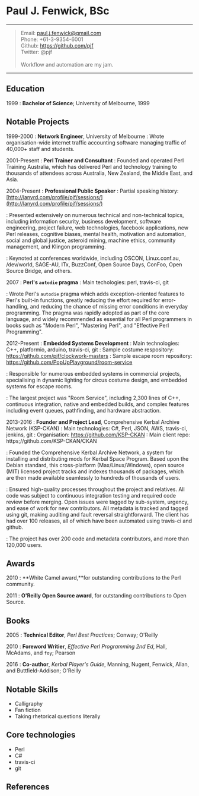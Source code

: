 # Paul J. Fenwick, BSc

----

> Email: paul.j.fenwick@gmail.com \
> Phone: +61-3-9354-6001 \
> Github: https://github.com/pjf \
> Twitter: @pjf \
> \
> Workflow and automation are my jam.

----

## Education

1999
:   **Bachelor of Science**; University of Melbourne, 1999

## Notable Projects

1999-2000
:   **Network Engineer**, University of Melbourne
:   Wrote organisation-wide internet traffic accounting software managing traffic of 40,000+ staff and students.

2001-Present
:   **Perl Trainer and Consultant**
:   Founded and operated Perl Training Australia, which has delivered Perl and technology training to thousands of attendees across Australia, New Zealand, the Middle East, and Asia.

2004-Present
:   **Professional Public Speaker**
:   Partial speaking history: [http://lanyrd.com/profile/pjf/sessions/](http://lanyrd.com/profile/pjf/sessions/)

:   Presented extensively on numerous technical and non-technical topics, including information security, business development, software engineering, project failure, web technologies, facebook applications, new Perl releases, cognitive biases, mental health, motivation and automation, social and global justice, asteroid mining, machine ethics, community management, and Klingon programming.

:   Keynoted at conferences worldwide, including OSCON, Linux.conf.au, /dev/world, SAGE-AU, ITx, BuzzConf, Open Source Days, ConFoo, Open Source Bridge, and others.

2007
:   **Perl's `autodie` pragma**
:   Main techologies: perl, travis-ci, git

:   Wrote Perl's `autodie` pragma which adds exception-oriented features to Perl's built-in functions, greatly reducing the effort required for error-handling, and reducing the chance of missing error conditions in everyday programming. The pragma was rapidly adopted as part of the core language, and widely recommended as essential for all Perl programmers in books such as "Modern Perl", "Mastering Perl", and "Effective Perl Programming".

2012-Present
:   **Embedded Systems Development**
:   Main technologies: C++, platformio, arduino, travis-ci, git
:   Sample costume respository: https://github.com/pjf/clockwork-masters
:   Sample escape room repository: https://github.com/PopUpPlayground/room-service

:   Responsible for numerous embedded systems in commercial projects, specialising in dynamic lighting for circus costume design, and embedded systems for escape rooms.

:   The largest project was "Room Service", including 2,300 lines of C++, continuous integration, native and embedded builds, and complex features including event queues, pathfinding, and hardware abstraction.

2013-2016
:   **Founder and Project Lead**, Comprehensive Kerbal Archive Network (KSP-CKAN)
:   Main technologies: C#, Perl, JSON, AWS, travis-ci, jenkins, git
:   Organisation: https://github.com/KSP-CKAN
:   Main client repo: https;//github.com/KSP-CKAN/CKAN

:   Founded the Comprehensive Kerbal Archive Network, a system for installing and distributing mods for Kerbal Space Program. Based upon the Debian standard, this cross-platform (Max/Linux/Windows), open source (MIT) licensed project tracks and indexes thousands of packages, which are then made available seamlessly to hundreds of thousands of users.

:   Ensured high-quality processes throughout the project and relatives. All code was subject to continuous integration testing and required code review before merging. Open issues were tagged by sub-system, urgency, and ease of work for new contributors. All metadata is tracked and tagged using git, making auditing and fault reversal straightforward. The client has had over 100 releases, all of which have been automated using travis-ci and github.

:   The project has over 200 code and metadata contributors, and more than 120,000 users.

## Awards

2010
:    **White Camel award,**for outstanding contributions to the Perl community.

2011
:   **O'Reilly Open Source award**, for outstanding contributions to Open Source.

## Books

2005
:   **Technical Editor**, *Perl Best Practices*; Conway; O'Reilly

2010
:   **Foreword Writier**, *Effective Perl Programming 2nd Ed*, Hall, McAdams, and `foy`; Pearson

2016
:   **Co-author**, *Kerbal Player's Guide*, Manning, Nugent, Fenwick, Allan, and Buttfield-Addison; O'Reilly

## Notable Skills

- Calligraphy
- Fan fiction
- Taking rhetorical questions literally

## Core technologies

- Perl
- C#
- travis-ci
- git

## References

<!-- This area gets filled by the build process. References aren't in the main repo so I don't disclose personal details. -->

